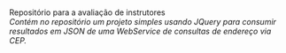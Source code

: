# 
Repositório para a avaliação de instrutores<br>
<i>Contém no repositório um projeto simples usando JQuery para consumir resultados em JSON de uma WebService de consultas de endereço via CEP.</i>



